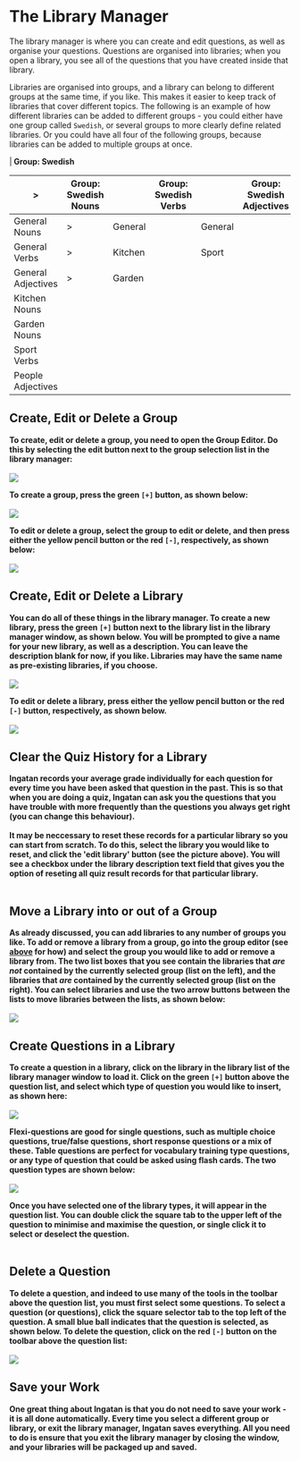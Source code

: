 # The Library Manager #
The library manager is where you can create and edit questions, as well as organise your questions. Questions are organised into libraries; when you open a library, you see all of the questions that you have created inside that library.

Libraries are organised into groups, and a library can belong to different groups at the same time, if you like. This makes it easier to keep track of libraries that cover different topics. The following is an example of how different libraries can be added to different groups - you could either have one group called `Swedish`, or several groups to more clearly define related libraries. Or you could have all four of the following groups, because libraries can be added to multiple groups at once.

|<b> Group: Swedish <b><table><thead><th>></th><th><b>Group: Swedish Nouns</b> </th><th> </th><th><b>Group: Swedish Verbs</b> </th><th> </th><th><b>Group: Swedish Adjectives</b> </th></thead><tbody>
<tr><td> General Nouns        </td><td>></td><td> General                    </td><td> </td><td> General                    </td><td> </td><td> General                         </td></tr>
<tr><td> General Verbs        </td><td>></td><td> Kitchen                    </td><td> </td><td> Sport                      </td><td> </td><td> People                          </td></tr>
<tr><td> General Adjectives   </td><td>></td><td> Garden                     </td><td> </td></tr>
<tr><td> Kitchen Nouns        </td><td> </td></tr>
<tr><td> Garden Nouns         </td><td> </td></tr>
<tr><td> Sport Verbs          </td><td> </td></tr>
<tr><td> People Adjectives    </td><td> </td></tr></tbody></table>


<h2>Create, Edit or Delete a Group</h2>
To create, edit or delete a group, you need to open the Group Editor. Do this by selecting the edit button next to the group selection list in the library manager:<br>
<br>
<img src='http://lh6.ggpht.com/_ciQpatlgzzs/TDsAGQe9R-I/AAAAAAAAAHY/9uM0BuBkHiY/s800/openGroupEditorButton.png' />

To <b>create</b> a group, press the green <code>[+]</code> button, as shown below:<br>
<br>
<img src='http://lh5.ggpht.com/_ciQpatlgzzs/TDsAGA3l2VI/AAAAAAAAAHU/4WMaTYPL918/s800/createNewGroup.png' />

To <b>edit</b> or <b>delete</b> a group, select the group to edit or delete, and then press either the yellow pencil button or the red <code>[-]</code>, respectively, as shown below:<br>
<br>
<img src='http://lh5.ggpht.com/_ciQpatlgzzs/TDsAGWvgcQI/AAAAAAAAAHc/Oqxmc24WYMg/s800/RenameDeleteGroup.png' />

<h2>Create, Edit or Delete a Library</h2>
You can do all of these things in the library manager. To <b>create</b> a new library, press the green <code>[+]</code> button next to the library list in the library manager window, as shown below. You will be prompted to give a name for your new library, as well as a description. You can leave the description blank for now, if you like. Libraries may have the same name as pre-existing libraries, if you choose.<br>
<br>
<img src='http://lh3.ggpht.com/_ciQpatlgzzs/TDsARIiHPMI/AAAAAAAAAHs/kqRYYmFhhag/s800/CreateLib.png' />

To <b>edit</b> or <b>delete</b> a library, press either the yellow pencil button or the red <code>[-]</code> button, respectively, as shown below.<br>
<br>
<img src='http://lh5.ggpht.com/_ciQpatlgzzs/TDsARdhAfEI/AAAAAAAAAH4/6l58zDMulqM/s800/otherLibButtons.png' />

<h2>Clear the Quiz History for a Library</h2>
Ingatan records your average grade individually for each question for every time you have been asked that question in the past. This is so that when you are doing a quiz, Ingatan can ask you the questions that you have trouble with more frequently than the questions you always get right (you can change this behaviour).<br>
<br>
It may be neccessary to reset these records for a particular library so you can start from scratch. To do this, select the library you would like to reset, and click the 'edit library' button (see the picture above). You will see a checkbox under the library description text field that gives you the option of reseting all quiz result records for that particular library.<br>
<br>
<h2>Move a Library into or out of a Group</h2>
As already discussed, you can add libraries to any number of groups you like. To add or remove a library from a group, go into the group editor (see <a href='ManLibraryManager#Create,_Edit_or_Delete_a_Group.md'>above</a> for how) and select the group you would like to add or remove a library from. The two list boxes that you see contain the libraries that <i>are not</i> contained by the currently selected group (list on the left), and the libraries that <i>are</i> contained by the currently selected group (list on the right). You can select libraries and use the two arrow buttons between the lists to move libraries between the lists, as shown below:<br>
<br>
<img src='http://lh3.ggpht.com/_ciQpatlgzzs/TDsAF5aoqXI/AAAAAAAAAHQ/vKaMXj9juXs/s800/addLibrariesToGroup.png' />

<h2>Create Questions in a Library</h2>
To <b>create</b> a question in a library, click on the library in the library list of the library manager window to load it. Click on the green <code>[+]</code> button above the question list, and select which type of question you would like to insert, as shown here:<br>
<br>
<img src='http://lh4.ggpht.com/_ciQpatlgzzs/TDsARFhgmsI/AAAAAAAAAHw/_ScIujS2PzA/s800/createQuestion.png' />

Flexi-questions are good for single questions, such as multiple choice questions, true/false questions, short response questions or a mix of these. Table questions are perfect for vocabulary training type questions, or any type of question that could be asked using flash cards. The two question types are shown below:<br>
<br>
<img src='http://lh6.ggpht.com/_ciQpatlgzzs/TDkP_AvUI8I/AAAAAAAAAEA/nlB-TrKZHYw/s800/questionContainers.png' />

Once you have selected one of the library types, it will appear in the question list. You can double click the square tab to the upper left of the question to minimise and maximise the question, or single click it to select or deselect the question.<br>
<br>
<h2>Delete a Question</h2>
To <b>delete</b> a question, and indeed to use many of the tools in the toolbar above the question list, you must first select some questions. To select a question (or questions), click the square selector tab to the top left of the question. A small blue ball indicates that the question is selected, as shown below. To delete the question, click on the red <code>[-]</code> button on the toolbar above the question list:<br>
<br>
<img src='http://lh6.ggpht.com/_ciQpatlgzzs/TDsARXLdoEI/AAAAAAAAAH0/_6JR5urRIrE/s800/delQuestions.png' />


<h2>Save your Work</h2>
One great thing about Ingatan is that you do not need to save your work - it is all done automatically. Every time you select a different group or library, or exit the library manager, Ingatan saves everything. All you need to do is ensure that you exit the library manager by closing the window, and your libraries will be packaged up and saved.